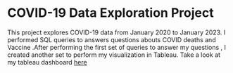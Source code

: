 # COVID-19 Data Exploration Project

This project explores COVID-19 data from January 2020 to January 2023. I performed SQL queries to answers questions abouts COVID deaths and Vaccine .After performing the first set of queries to answer my questions , I created another set to perform my visualization in Tableau. Take a look at my tableau dashboard [here](https://public.tableau.com/app/profile/johnbenson)
